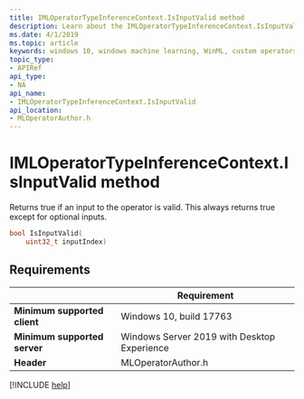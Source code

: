```yaml
---
title: IMLOperatorTypeInferenceContext.IsInputValid method
description: Learn about the IMLOperatorTypeInferenceContext.IsInputValid method. This method returns true if an input to the operator is valid.
ms.date: 4/1/2019
ms.topic: article
keywords: windows 10, windows machine learning, WinML, custom operators, IsInputValid
topic_type:
- APIRef
api_type:
- NA
api_name:
- IMLOperatorTypeInferenceContext.IsInputValid
api_location:
- MLOperatorAuthor.h
---
```


# IMLOperatorTypeInferenceContext.IsInputValid method

Returns true if an input to the operator is valid. This always returns true except for optional inputs.

```cpp
bool IsInputValid(
    uint32_t inputIndex)
```

## Requirements

| | Requirement |
|-|-|
| **Minimum supported client** | Windows 10, build 17763 |
| **Minimum supported server** | Windows Server 2019 with Desktop Experience |
| **Header** | MLOperatorAuthor.h |

[!INCLUDE [help](../../includes/get-help.md)]
